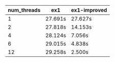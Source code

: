 | num_threads | ex1 | ex1-improved |
|---|---|---|
| 1 | 27.691s | 27.627s |
| 2 | 27.818s | 14.153s |
| 4 | 28.124s | 7.056s |
| 6 | 29.015s | 4.838s |
| 12 | 29.258s | 2.500s |